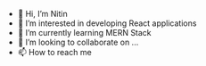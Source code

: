 - 👋 Hi, I’m Nitin
- 👀 I’m interested in developing React applications 
- 🌱 I’m currently learning MERN Stack
- 💞️ I’m looking to collaborate on ...
- 📫 How to reach me 

<!---
nitinsharmacs/nitinsharmacs is a ✨ special ✨ repository because its `README.md` (this file) appears on your GitHub profile.
You can click the Preview link to take a look at your changes.
--->
